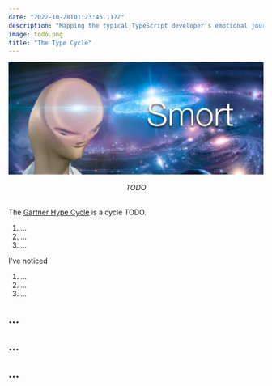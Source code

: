 ```yaml
---
date: "2022-10-28T01:23:45.117Z"
description: "Mapping the typical TypeScript developer's emotional journey through learning the type system."
image: todo.png
title: "The Type Cycle"
---
```


![TODO"](./todo.png)

<em style="display:block;margin-bottom:2rem;text-align:center;">
TODO
<br />
</em>

The [Gartner Hype Cycle](TODO) is a cycle TODO.

1. ...
2. ...
3. ...

I've noticed

1. ...
2. ...
3. ...

## ...

## ...

## ...
